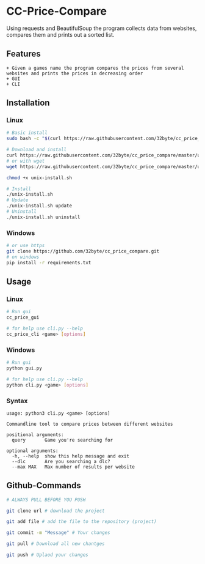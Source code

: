 # CC-Price-Compare
Using requests and BeautifulSoup the program collects data from websites, compares them and prints out a sorted list. 

## Features
```
+ Given a games name the program compares the prices from several websites and prints the prices in decreasing order
+ GUI
+ CLI
```

## Installation
### Linux
```bash
# Basic install
sudo bash -c "$(curl https://raw.githubusercontent.com/32byte/cc_price_compare/master/unix-install.sh)"

# Download and install
curl https://raw.githubusercontent.com/32byte/cc_price_compare/master/unix-install.sh > unix-install.sh
# or with wget
wget https://raw.githubusercontent.com/32byte/cc_price_compare/master/unix-install.sh

chmod +x unix-install.sh

# Install
./unix-install.sh
# Update
./unix-install.sh update
# Uninstall
./unix-install.sh uninstall
```

### Windows
```bash
# or use https
git clone https://github.com/32byte/cc_price_compare.git
# on windows
pip install -r requirements.txt
```

## Usage
### Linux
```bash
# Run gui
cc_price_gui

# for help use cli.py --help
cc_price_cli <game> [options]
```

### Windows
```bash
# Run gui
python gui.py

# for help use cli.py --help
python cli.py <game> [options]
```

### Syntax
```
usage: python3 cli.py <game> [options]

Commandline tool to compare prices between different websites

positional arguments:
  query       Game you're searching for

optional arguments:
  -h, --help  show this help message and exit
  --dlc       Are you searching a dlc?
  --max MAX   Max number of results per website
```

## Github-Commands
```bash
# ALWAYS PULL BEFORE YOU PUSH

git clone url # download the project

git add file # add the file to the repository (project)

git commit -m "Message" # Your changes 

git pull # Download all new chantges

git push # Uplaod your changes
```